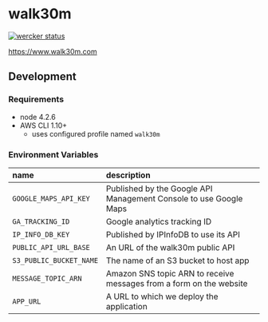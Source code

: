 # walk30m

[![wercker status](https://app.wercker.com/status/a37daacd68f6c6707e8f77790e3cf9bc/s/master "wercker status")](https://app.wercker.com/project/byKey/a37daacd68f6c6707e8f77790e3cf9bc)

https://www.walk30m.com

## Development

### Requirements

- node 4.2.6
- AWS CLI 1.10+
	- uses configured profile named `walk30m`

### Environment Variables

| name | description |
|:---|:---|
| `GOOGLE_MAPS_API_KEY` | Published by the Google API Management Console to use Google Maps |
| `GA_TRACKING_ID` | Google analytics tracking ID |
| `IP_INFO_DB_KEY` | Published by IPInfoDB to use its API |
| `PUBLIC_API_URL_BASE` | An URL of the walk30m public API |
| `S3_PUBLIC_BUCKET_NAME` | The name of an S3 bucket to host app |
| `MESSAGE_TOPIC_ARN` | Amazon SNS topic ARN to receive messages from a form on the website
| `APP_URL` | A URL to which we deploy the application |
